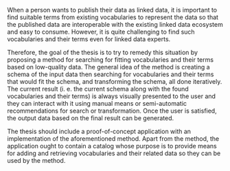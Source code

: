 When a person wants to publish their data as linked data, it is important to find suitable terms from existing vocabularies to represent the data so that the published data are interoperable with the existing linked data ecosystem and easy to consume. However, it is quite challenging to find such vocabularies and their terms even for linked data experts.

Therefore, the goal of the thesis is to try to remedy this situation by proposing a method for searching for fitting vocabularies and their terms based on low-quality data. The general idea of the method is creating a schema of the input data then searching for vocabularies and their terms that would fit the schema, and transforming the schema, all done iteratively. The current result (i. e. the current schema along with the found vocabularies and their terms) is always visually presented to the user and they can interact with it using manual means or semi-automatic recommendations for search or transformation. Once the user is satisfied, the output data based on the final result can be generated.

The thesis should include a proof-of-concept application with an implementation of the aforementioned method. Apart from the method, the application ought to contain a catalog whose purpose is to provide means for adding and retrieving vocabularies and their related data so they can be used by the method.
